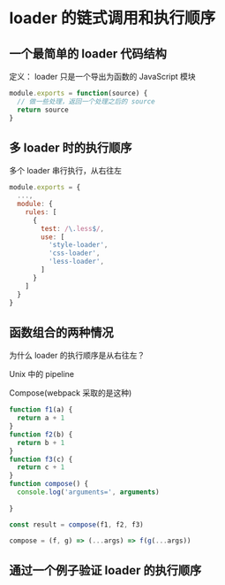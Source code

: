 # loader 的链式调用和执行顺序

## 一个最简单的 loader 代码结构

定义： loader 只是一个导出为函数的 JavaScript 模块

```js
module.exports = function(source) {
  // 做一些处理，返回一个处理之后的 source
  return source
}
```

## 多 loader 时的执行顺序

多个 loader 串行执行，从右往左

```js
module.exports = {
  ...,
  module: {
    rules: [
      {
        test: /\.less$/,
        use: [
          'style-loader',
          'css-loader',
          'less-loader',
        ]  
      }
    ]
  }
}
```

## 函数组合的两种情况

为什么 loader 的执行顺序是从右往左？

Unix 中的 pipeline

Compose(webpack 采取的是这种)

```js
function f1(a) {
  return a + 1
}
function f2(b) {
  return b + 1
}
function f3(c) {
  return c + 1
}
function compose() {
  console.log('arguments=', arguments)
  
}

const result = compose(f1, f2, f3)
```

```js
compose = (f, g) => (...args) => f(g(...args))
```

## 通过一个例子验证 loader 的执行顺序

